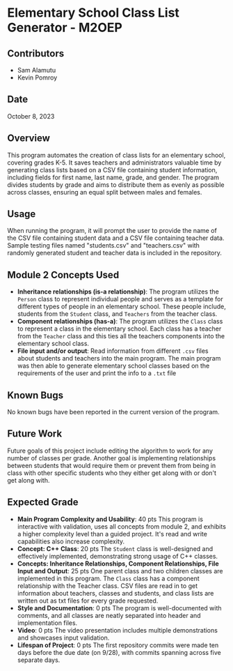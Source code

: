 # Elementary School Class List Generator - M2OEP

## Contributors
- Sam Alamutu
- Kevin Pomroy

## Date
October 8, 2023

## Overview
This program automates the creation of class lists for an elementary school, covering grades K-5. It saves teachers and administrators valuable time by generating class lists based on a CSV file containing student information, including fields for first name, last name, grade, and gender. The program divides students by grade and aims to distribute them as evenly as possible across classes, ensuring an equal split between males and females.

## Usage
When running the program, it will prompt the user to provide the name of the CSV file containing student data and a CSV file containing teacher data. Sample testing files named "students.csv" and "teachers.csv" with randomly generated student and teacher data is included in the repository.

## Module 2 Concepts Used
- **Inheritance relationships (is-a relationship)**: The program utilizes the `Person` class to represent individual people and serves as a template for different types of people in an elementary school. These people include, students from the `Student` class, and `Teachers` from the teacher class.
- **Component relationships (has-a)**: The program utilizes the `Class` class to represent a class in the elementary school. Each class has a teacher from the `Teacher` class and this ties all  the teachers components into the elementary school class.
- **File input and/or output**: Read information from different `.csv` files about students and teachers into the main program. The main program was then able to generate elementary school classes based on the requirements of the user and print the info to a `.txt` file

## Known Bugs
No known bugs have been reported in the current version of the program.

## Future Work
Future goals of this project include editing the algorithm to work for any number of classes per grade. Another goal is implementing relationships between students that would require them or prevent them from being in class with other specific students who they either get along with or don't get along with.

## Expected Grade
- **Main Program Complexity and Usability**: 40 pts
  This program is interactive with validation, uses all concepts from module 2, and exhibits a higher complexity level than a guided project. It's read and write capabilities also increase complexity.
- **Concept: C++ Class**: 20 pts
  The `Student` class is well-designed and effectively implemented, demonstrating strong usage of C++ classes.
- **Concepts: Inheritance Relationships, Component Relationships, File Input and Output**: 25 pts
  One parent class and two children classes are implemented in this program. The `Class` class has a component relationship with the Teacher class. CSV files are read in to get information about teachers, classes and students, and class lists are written out as txt files for every grade requested.
- **Style and Documentation**: 0 pts
  The program is well-documented with comments, and all classes are neatly separated into header and implementation files.
- **Video**: 0 pts
  The video presentation includes multiple demonstrations and showcases input validation.
- **Lifespan of Project**: 0 pts
  The first repository commits were made ten days before the due date (on 9/28), with commits spanning across five separate days.
